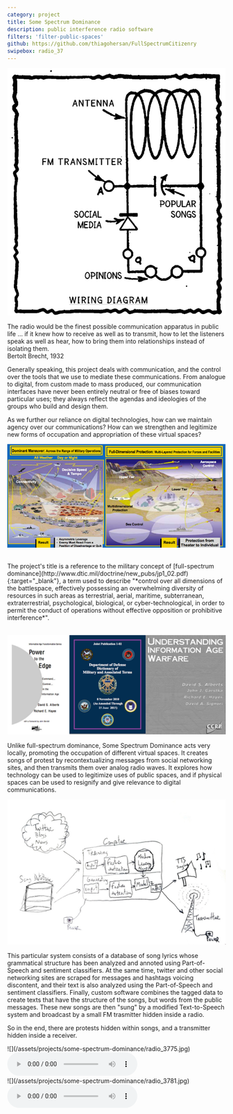 ```yaml
---
category: project
title: Some Spectrum Dominance
description: public interference radio software
filters: 'filter-public-spaces'
github: https://github.com/thiagohersan/FullSpectrumCitizenry
swipebox: radio_37
---
```

![](/assets/projects/some-spectrum-dominance/diagram00.png)

<div class="quote">
  The radio would be the finest possible communication apparatus in public life ... if it knew how to receive as well as to transmit, how to let the listeners speak as well as hear, how to bring them into relationships instead of isolating them.<br>
  <span class="quote-author">Bertolt Brecht, 1932</span>
</div>

Generally speaking, this project deals with communication, and the control over the tools that we use to mediate these communications. From analogue to digital, from custom made to mass produced, our communication interfaces have never been entirely neutral or free of biases toward particular uses; they always reflect the agendas and ideologies of the groups who build and design them.

As we further our reliance on digital technologies, how can we maintain agency over our communications? How can we strengthen and legitimize new forms of occupation and appropriation of these virtual spaces?

![](/assets/projects/some-spectrum-dominance/fsd.jpg)

<p style="color:#fff;line-height:0.25;">.</p>
The project's title is a reference to the military concept of [full-spectrum dominance](http://www.dtic.mil/doctrine/new_pubs/jp1_02.pdf){:target="_blank"}, a term used to describe "*control over all dimensions of the battlespace, effectively possessing an overwhelming diversity of resources in such areas as terrestrial, aerial, maritime, subterranean, extraterrestrial, psychological, biological, or cyber-technological, in order to permit the conduct of operations without effective opposition or prohibitive interference*".
<p style="color:#fff;line-height:0.25;">.</p>

![](/assets/projects/some-spectrum-dominance/reports.jpg)

Unlike full-spectrum dominance, Some Spectrum Dominance acts very locally, promoting the occupation of different virtual spaces. It creates songs of protest by recontextualizing messages from social networking sites, and then transmits them over analog radio waves. It explores how technology can be used to legitimize uses of public spaces, and if physical spaces can be used to resignify and give relevance to digital communications.

![](/assets/projects/some-spectrum-dominance/diagram01.jpg)

This particular system consists of a database of song lyrics whose grammatical structure has been analyzed and annoted using Part-of-Speech and sentiment classifiers. At the same time, twitter and other social networking sites are scraped for messages and hashtags voicing discontent, and their text is also analyzed using the Part-of-Speech and sentiment classifiers. Finally, custom software combines the tagged data to create texts that have the structure of the songs, but words from the public messages. These new songs are then "sung" by a modified Text-to-Speech system and broadcast by a small FM trasmitter hidden inside a radio.

So in the end, there are protests hidden within songs, and a transmitter hidden inside a receiver.

<div class="img-mp3-container" markdown="1">
  ![](/assets/projects/some-spectrum-dominance/radio_3775.jpg)
  <audio class="audio-player" controls src="/assets/projects/some-spectrum-dominance/tweet.homem.vox.mp3"></audio>
</div>

<div class="img-mp3-container" markdown="1">
  ![](/assets/projects/some-spectrum-dominance/radio_3781.jpg)
  <audio class="audio-player" controls src="/assets/projects/some-spectrum-dominance/tweet.tristeza.vox.mp3"></audio>
</div>
